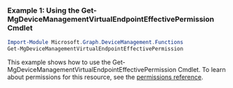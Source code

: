 ### Example 1: Using the Get-MgDeviceManagementVirtualEndpointEffectivePermission Cmdlet
```powershell
Import-Module Microsoft.Graph.DeviceManagement.Functions
Get-MgDeviceManagementVirtualEndpointEffectivePermission
```
This example shows how to use the Get-MgDeviceManagementVirtualEndpointEffectivePermission Cmdlet.
To learn about permissions for this resource, see the [permissions reference](/graph/permissions-reference).
